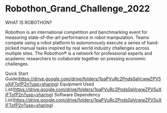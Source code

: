 # Robothon_Grand_Challenge_2022

WHAT IS ROBOTHON?

  Robothon is an international competition and benchmarking event for measuring state-of-the-art performance in robot manipulation. Teams compete using a robot platform to autonomously execute a series of hand-picked manual tasks inspired by real world industry challenges across multiple sites. The Robothon® is a network for professional experts and academic researchers to collaborate together on pressing economic challenges.

Quick Start Guide(https://drive.google.com/drive/folders/1paPVuRc2Pnds0aVcwwZPV5uXiFTofP2n?usp=sharing)
Equipment Used List(https://drive.google.com/drive/folders/1paPVuRc2Pnds0aVcwwZPV5uXiFTofP2n?usp=sharing)
Software Dependency List(https://drive.google.com/drive/folders/1paPVuRc2Pnds0aVcwwZPV5uXiFTofP2n?usp=sharing)

